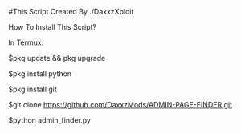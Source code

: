 #This Script Created By ./DaxxzXploit

How To Install This Script?

In Termux:

$pkg update && pkg upgrade


$pkg install python


$pkg install git


$git clone https://github.com/DaxxzMods/ADMIN-PAGE-FINDER.git


$python admin_finder.py
